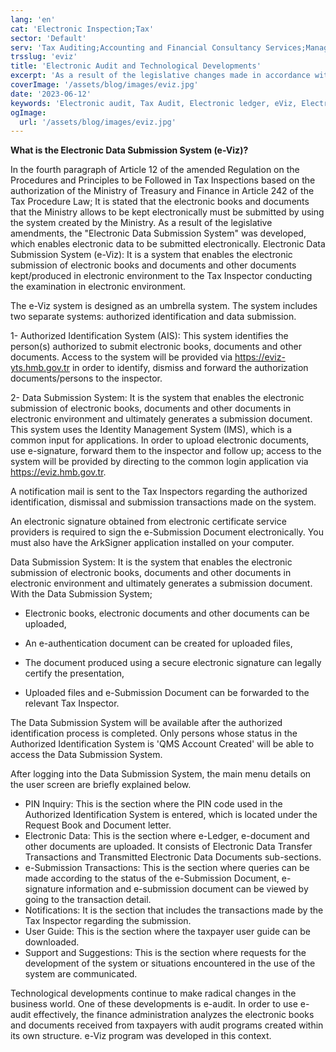 ```yaml
---
lang: 'en'
cat: 'Electronic Inspection;Tax'
sector: 'Default'
serv: 'Tax Auditing;Accounting and Financial Consultancy Services;Management, Corporate Finance and Technology Consulting'
trsslug: 'eviz'
title: 'Electronic Audit and Technological Developments'
excerpt: 'As a result of the legislative changes made in accordance with the authority provided in Article 242 of the Tax Procedure Law, the "Electronic Data Submission System (e-Viz)" has been developed to enable the electronic submission of data in electronic format.'
coverImage: '/assets/blog/images/eviz.jpg'
date: '2023-06-12'
keywords: 'Electronic audit, Tax Audit, Electronic ledger, eViz, Electronic invoice'
ogImage:
  url: '/assets/blog/images/eviz.jpg'
---
```


**What is the Electronic Data Submission System (e-Viz)?**

In the fourth paragraph of Article 12 of the amended Regulation on the Procedures and Principles to be Followed in Tax Inspections based on the authorization of the Ministry of Treasury and Finance in Article 242 of the Tax Procedure Law; It is stated that the electronic books and documents that the Ministry allows to be kept electronically must be submitted by using the system created by the Ministry. As a result of the legislative amendments, the "Electronic Data Submission System" was developed, which enables electronic data to be submitted electronically. Electronic Data Submission System (e-Viz): It is a system that enables the electronic submission of electronic books and documents and other documents kept/produced in electronic environment to the Tax Inspector conducting the examination in electronic environment.

The e-Viz system is designed as an umbrella system. The system includes two separate systems: authorized identification and data submission.

1- Authorized Identification System (AIS): This system identifies the person(s) authorized to submit electronic books, documents and other documents. Access to the system will be provided via https://eviz-yts.hmb.gov.tr in order to identify, dismiss and forward the authorization documents/persons to the inspector.

2- Data Submission System: It is the system that enables the electronic submission of electronic books, documents and other documents in electronic environment and ultimately generates a submission document. This system uses the Identity Management System (IMS), which is a common input for applications. In order to upload electronic documents, use e-signature, forward them to the inspector and follow up; access to the system will be provided by directing to the common login application via https://eviz.hmb.gov.tr.

A notification mail is sent to the Tax Inspectors regarding the authorized identification, dismissal and submission transactions made on the system.

An electronic signature obtained from electronic certificate service providers is required to sign the e-Submission Document electronically. You must also have the ArkSigner application installed on your computer.

Data Submission System: It is the system that enables the electronic submission of electronic books, documents and other documents in electronic environment and ultimately generates a submission document. With the Data Submission System;

- Electronic books, electronic documents and other documents can be uploaded,

- An e-authentication document can be created for uploaded files,

- The document produced using a secure electronic signature can legally certify the presentation,

- Uploaded files and e-Submission Document can be forwarded to the relevant Tax Inspector.

The Data Submission System will be available after the authorized identification process is completed. Only persons whose status in the Authorized Identification System is 'QMS Account Created' will be able to access the Data Submission System.

After logging into the Data Submission System, the main menu details on the user screen are briefly explained below.

- PIN Inquiry: This is the section where the PIN code used in the Authorized Identification System is entered, which is located under the Request Book and Document letter.
- Electronic Data: This is the section where e-Ledger, e-document and other documents are uploaded. It consists of Electronic Data Transfer Transactions and Transmitted Electronic Data Documents sub-sections.
- e-Submission Transactions: This is the section where queries can be made according to the status of the e-Submission Document, e-signature information and e-submission document can be viewed by going to the transaction detail.
- Notifications: It is the section that includes the transactions made by the Tax Inspector regarding the submission.
- User Guide: This is the section where the taxpayer user guide can be downloaded.
- Support and Suggestions: This is the section where requests for the development of the system or situations encountered in the use of the system are communicated.

Technological developments continue to make radical changes in the business world. One of these developments is e-audit. In order to use e-audit effectively, the finance administration analyzes the electronic books and documents received from taxpayers with audit programs created within its own structure. e-Viz program was developed in this context.